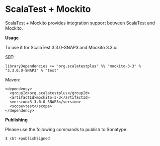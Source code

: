 # ScalaTest + Mockito
ScalaTest + Mockito provides integration support between ScalaTest and Mockito.

**Usage**

To use it for ScalaTest 3.3.0-SNAP3 and Mockito 3.3.x: 

SBT: 

```
libraryDependencies += "org.scalatestplus" %% "mockito-3-3" % "3.3.0.0-SNAP3" % "test"
```

Maven: 

```
<dependency>
  <groupId>org.scalatestplus</groupId>
  <artifactId>mockito-3-3</artifactId>
  <version>3.3.0.0-SNAP3</version>
  <scope>test</scope>
</dependency>
```

**Publishing**

Please use the following commands to publish to Sonatype: 

```
$ sbt +publishSigned
```